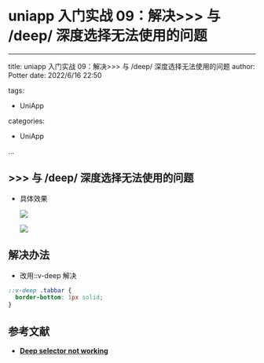 # uniapp 入门实战 09：解决>>> 与 /deep/ 深度选择无法使用的问题

---

title: uniapp 入门实战 09：解决>>> 与 /deep/ 深度选择无法使用的问题
author: Potter
date: 2022/6/16 22:50

tags:

- UniApp

categories:

- UniApp

...

## >>> 与 /deep/ 深度选择无法使用的问题

- 具体效果

  ![](https://cdn.jsdelivr.net/gh/yxw007/BlogPicBed@master//img/20220616211025.png)

  ![](https://cdn.jsdelivr.net/gh/yxw007/BlogPicBed@master//img/20220616211009.png)

## 解决办法

- 改用::v-deep 解决

```scss
::v-deep .tabbar {
  border-bottom: 1px solid;
}
```

## 参考文献

- **[Deep selector not working](https://forum.vuejs.org/t/deep-selector-not-working/68037)**
